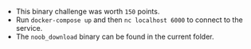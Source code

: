 * This binary challenge was worth `150` points.
* Run `docker-compose up` and then `nc localhost 6000` to connect to the service.
* The `noob_download` binary can be found in the current folder.
